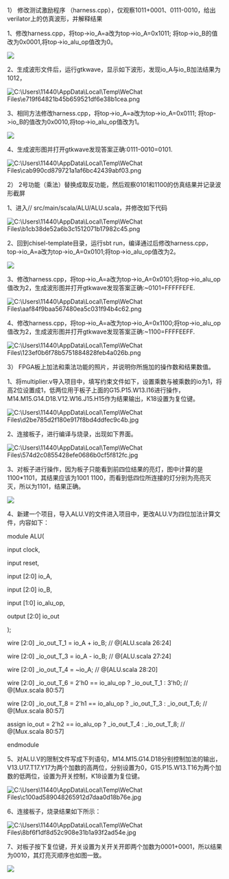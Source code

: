 1） 修改测试激励程序 （harness.cpp），仅观察1011+0001、0111-0010，给出verilator上的仿真波形，并解释结果

1、修改harness.cpp，将top-\>io_A=a改为top-\>io_A=0x1011; 将top-\>io_B的值改为0x0001,将top-\>io_alu_op值改为0。

![](media/d80390278232e8334665be20a499d12d.png)

2、生成波形文件后，运行gtkwave，显示如下波形，发现io_A与io_B加法结果为1012，

![C:\\Users\\11440\\AppData\\Local\\Temp\\WeChat Files\\e719f64821b45b659521df6e38b1cea.png](media/ca598a1b4e491150cbcdc1a336d69aee.png)

3、相同方法修改harness.cpp，将top-\>io_A=a改为top-\>io_A=0x0111; 将top-\>io_B的值改为0x0010,将top-\>io_alu_op值改为1。

![](media/59aaecd3508dd40bc11e101878577824.png)

4、生成波形图并打开gtkwave发现答案正确:0111-0010=0101.

![C:\\Users\\11440\\AppData\\Local\\Temp\\WeChat Files\\cab990cd879721a1af6bc42439abf03.png](media/07b61636bf5ce6e530fadcf82e32565d.png)

2） 2号功能（乘法）替换成取反功能，然后观察0101和1100的仿真结果并记录波形截屏

1、进入// src/main/scala/ALU/ALU.scala，并修改如下代码

![C:\\Users\\11440\\AppData\\Local\\Temp\\WeChat Files\\b1cb38de52a6b3c1512071b17982c45.png](media/863c869bec58a41367043fef3a0056bd.png)

2、回到chisel-template目录，运行sbt run，编译通过后修改harness.cpp，top-\>io_A=a改为top-\>io_A=0x0101;将top-\>io_alu_op值改为2。

![](media/510d10123eff5497bd9d408222e7eb44.png)

3、修改harness.cpp，将top-\>io_A=a改为top-\>io_A=0x0101;将top-\>io_alu_op值改为2，生成波形图并打开gtkwave发现答案正确:\~0101=FFFFFEFE.

![C:\\Users\\11440\\AppData\\Local\\Temp\\WeChat Files\\aaf84f9baa567480ea5c031f94b4c62.png](media/72fee4ee8cfe4d5319675a97981a56c8.png)

4、修改harness.cpp，将top-\>io_A=a改为top-\>io_A=0x1100;将top-\>io_alu_op值改为2，生成波形图并打开gtkwave发现答案正确:\~1100=FFFFEEFF.

![C:\\Users\\11440\\AppData\\Local\\Temp\\WeChat Files\\123ef0b6f78b5751884828feb4a026b.png](media/9191ef970c211f110627e42ad3189f08.png)

3） FPGA板上加法和乘法功能的照片，并说明你所施加的操作数和结果数值。

1、将multiplier.v导入项目中，填写约束文件如下，设置乘数与被乘数的io为1，将高2位设置成1，低两位用于板子上面的G15.P15.W13.I16进行操作，M14.M15.G14.D18.V12.W16.J15.H15作为结果输出，K18设置为复位键。

![C:\\Users\\11440\\AppData\\Local\\Temp\\WeChat Files\\d2be785d2f180e917f8bd4ddfec9c4b.jpg](media/8d44b315a8e5918993c1a8b735dea0cd.jpeg)

2、连接板子，进行编译与烧录，出现如下界面。

![C:\\Users\\11440\\AppData\\Local\\Temp\\WeChat Files\\574d2c0855428efe0686b0cf5f812fc.jpg](media/1822a2779378122c802abb7d212fb32f.jpeg)

3、对板子进行操作，因为板子只能看到前四位结果的亮灯，图中计算的是1100\*1101，其结果应该为1001 1100，而看到低四位所连接的灯分别为亮亮灭灭，所以为1101，结果正确。

![](media/177e5ab825beb9c06bcc6a445b24c6ec.png)

4、新建一个项目，导入ALU.V的文件进入项目中，更改ALU.V为四位加法计算文件，内容如下：

module ALU(

input clock,

input reset,

input [2:0] io_A,

input [2:0] io_B,

input [1:0] io_alu_op,

output [2:0] io_out

);

wire [2:0] \_io_out_T_1 = io_A + io_B; // @[ALU.scala 26:24]

wire [2:0] \_io_out_T_3 = io_A - io_B; // @[ALU.scala 27:24]

wire [2:0] \_io_out_T_4 = \~io_A; // @[ALU.scala 28:20]

wire [2:0] \_io_out_T_6 = 2'h0 == io_alu_op ? \_io_out_T_1 : 3'h0; // @[Mux.scala 80:57]

wire [2:0] \_io_out_T_8 = 2'h1 == io_alu_op ? \_io_out_T_3 : \_io_out_T_6; // @[Mux.scala 80:57]

assign io_out = 2'h2 == io_alu_op ? \_io_out_T_4 : \_io_out_T_8; // @[Mux.scala 80:57]

endmodule

5、对ALU.V的限制文件写成下列语句，M14.M15.G14.D18分别控制加法的输出，V13.U17.T17.Y17为两个加数的高两位，分别设置为0，G15.P15.W13.T16为两个加数的低两位，设置为开关控制，K18设置为复位键。

![C:\\Users\\11440\\AppData\\Local\\Temp\\WeChat Files\\c100ad589048265912d7daa0d18b76e.jpg](media/95c0e5f8ba53d69efa13033489894b46.jpeg)

6、连接板子，烧录结果如下所示：

![C:\\Users\\11440\\AppData\\Local\\Temp\\WeChat Files\\8bf6f1df8d52c908e31b1a93f2ad54e.jpg](media/10221d9d749e1393ae7c57da9bc1555e.jpeg)

7、对板子按下复位键，开关设置为关开关开即两个加数为0001+0001，所以结果为0010，其灯亮灭顺序也如图一致。

![](media/50f2136154b2980ee467fb1040f6fcd4.png)
